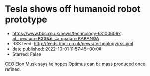 # Tesla shows off humanoid robot prototype
 - https://www.bbc.co.uk/news/technology-63100609?at_medium=RSS&at_campaign=KARANGA
 - RSS feed: http://feeds.bbci.co.uk/news/technology/rss.xml
 - date published: 2022-10-01 11:57:45+00:00
 - Starred: False

CEO Elon Musk says he hopes Optimus can be mass produced once refined.
